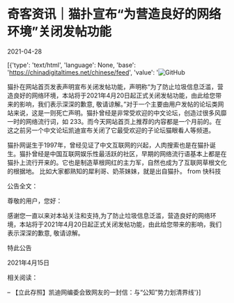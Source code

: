 # 奇客资讯｜猫扑宣布“为营造良好的网络环境”关闭发帖功能

2021-04-28

[{'type': 'text/html', 'language': None, 'base': 'https://chinadigitaltimes.net/chinese/feed', 'value': '![GitHub](https://chinadigitaltimes.net/chinese/files/2021/04/image-1619604569994.png)

猫扑在网站首页发表声明宣布关闭发帖功能，声明称“为了防止垃圾信息泛滥，营造良好的网络环境，本站将于2021年4月20日起正式关闭发帖功能，由此给您带来的影响，我们表示深深的歉意, 敬请谅解。”对于一个主要由用户发帖的论坛类网站来说，这是一则死亡声明。猫扑曾经是非常受欢迎的中文论坛，创造过很多风靡一时的网络流行词，如 233。而今天网站首页上推荐的内容都是一个月前的。在这之前另一个中文论坛凯迪宣布关闭了它最受欢迎的子论坛猫眼看人等频道。



猫扑网诞生于1997年，曾经见证了中文互联网的兴起，人肉搜索也是在猫扑诞生。猫扑曾经是中国互联网娱乐性最活跃的社区，早期的网络流行语基本上都是在猫扑上流行开来的。它也是制造草根网红的主力军，自然也成为了互联网草根文化的根据地。 比如大家都熟知的犀利哥、奶茶妹妹，就是出自猫扑。 from 快科技



公告全文：



尊敬的用户，您好：

感谢您一直以来对本站关注和支持,为了防止垃圾信息泛滥，营造良好的网络环境，本站将于2021年4月20日起正式关闭发帖功能，由此给您带来的影响，我们表示深深的歉意, 敬请谅解。

特此公告

2021年4月15日



相关阅读：

&#8211; 【立此存照】凯迪网编委会致网友的一封信：与“公知”势力划清界线'}]